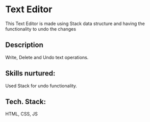 # Text Editor
<p>This Text Editor is made using Stack data structure and having the functionality to undo the changes</p>

## Description
Write, Delete and Undo text operations.

## Skills nurtured:
Used Stack for undo functionality.

## Tech. Stack:
HTML, CSS, JS
